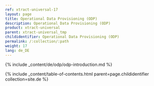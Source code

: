 ```yaml
---
ref: xtract-universal-17
layout: page
title: Operational Data Provisioning (ODP)
description: Operational Data Provisioning (ODP)
product: xtract-universal
parent: xtract-universal_tmp
childidentifier: Operational Data Provisioning (ODP)
permalink: /:collection/:path
weight: 17
lang: de_DE
---
```


{% include _content/de/odp/odp-introduction.md %} 

{% include _content/table-of-contents.html parent=page.childidentifier collection=site.de %}
